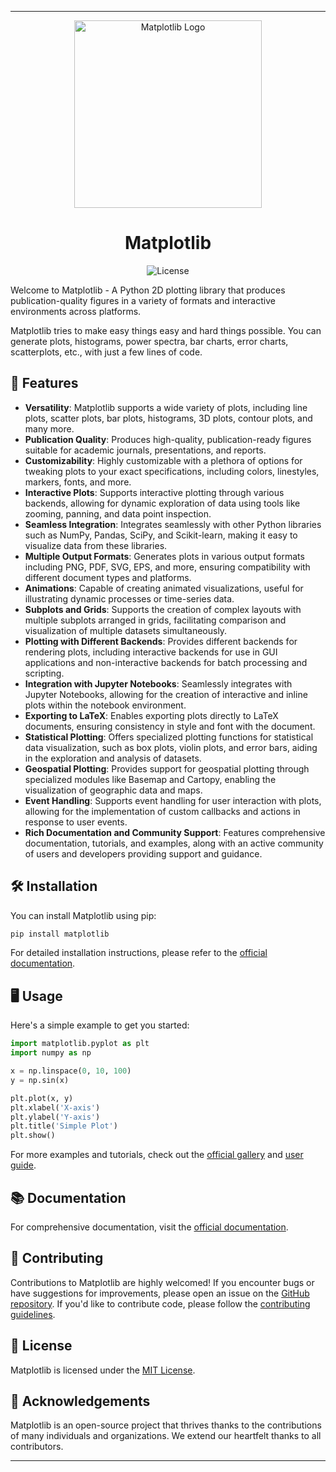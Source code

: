 

---

<div align="center">
  <img src="https://encrypted-tbn0.gstatic.com/images?q=tbn:ANd9GcSirZGme76yllcmfnRIvF_iPyLe0etAtZVPkxNb2GVhAQ&s" alt="Matplotlib Logo" width="300"/>
</div>

<h1 align="center">Matplotlib</h1>

<p align="center">
  <img src="https://img.shields.io/badge/license-MIT-blue.svg" alt="License"/>
</p>

Welcome to Matplotlib - A Python 2D plotting library that produces publication-quality figures in a variety of formats and interactive environments across platforms.

Matplotlib tries to make easy things easy and hard things possible. You can generate plots, histograms, power spectra, bar charts, error charts, scatterplots, etc., with just a few lines of code.

## 🚀 Features

- **Versatility**: Matplotlib supports a wide variety of plots, including line plots, scatter plots, bar plots, histograms, 3D plots, contour plots, and many more.
- **Publication Quality**: Produces high-quality, publication-ready figures suitable for academic journals, presentations, and reports.
- **Customizability**: Highly customizable with a plethora of options for tweaking plots to your exact specifications, including colors, linestyles, markers, fonts, and more.
- **Interactive Plots**: Supports interactive plotting through various backends, allowing for dynamic exploration of data using tools like zooming, panning, and data point inspection.
- **Seamless Integration**: Integrates seamlessly with other Python libraries such as NumPy, Pandas, SciPy, and Scikit-learn, making it easy to visualize data from these libraries.
- **Multiple Output Formats**: Generates plots in various output formats including PNG, PDF, SVG, EPS, and more, ensuring compatibility with different document types and platforms.
- **Animations**: Capable of creating animated visualizations, useful for illustrating dynamic processes or time-series data.
- **Subplots and Grids**: Supports the creation of complex layouts with multiple subplots arranged in grids, facilitating comparison and visualization of multiple datasets simultaneously.
- **Plotting with Different Backends**: Provides different backends for rendering plots, including interactive backends for use in GUI applications and non-interactive backends for batch processing and scripting.
- **Integration with Jupyter Notebooks**: Seamlessly integrates with Jupyter Notebooks, allowing for the creation of interactive and inline plots within the notebook environment.
- **Exporting to LaTeX**: Enables exporting plots directly to LaTeX documents, ensuring consistency in style and font with the document.
- **Statistical Plotting**: Offers specialized plotting functions for statistical data visualization, such as box plots, violin plots, and error bars, aiding in the exploration and analysis of datasets.
- **Geospatial Plotting**: Provides support for geospatial plotting through specialized modules like Basemap and Cartopy, enabling the visualization of geographic data and maps.
- **Event Handling**: Supports event handling for user interaction with plots, allowing for the implementation of custom callbacks and actions in response to user events.
- **Rich Documentation and Community Support**: Features comprehensive documentation, tutorials, and examples, along with an active community of users and developers providing support and guidance.

## 🛠️ Installation

You can install Matplotlib using pip:

```bash
pip install matplotlib
```

For detailed installation instructions, please refer to the [official documentation](https://matplotlib.org/stable/users/installing.html).

## 🖥️ Usage

Here's a simple example to get you started:

```python
import matplotlib.pyplot as plt
import numpy as np

x = np.linspace(0, 10, 100)
y = np.sin(x)

plt.plot(x, y)
plt.xlabel('X-axis')
plt.ylabel('Y-axis')
plt.title('Simple Plot')
plt.show()
```

For more examples and tutorials, check out the [official gallery](https://matplotlib.org/stable/gallery/index.html) and [user guide](https://matplotlib.org/stable/users/index.html).

## 📚 Documentation

For comprehensive documentation, visit the [official documentation](https://matplotlib.org/stable/contents.html).

## 🤝 Contributing

Contributions to Matplotlib are highly welcomed! If you encounter bugs or have suggestions for improvements, please open an issue on the [GitHub repository](https://github.com/matplotlib/matplotlib/issues). If you'd like to contribute code, please follow the [contributing guidelines](https://github.com/matplotlib/matplotlib/blob/master/CONTRIBUTING.md).

## 📝 License

Matplotlib is licensed under the [MIT License](https://github.com/matplotlib/matplotlib/blob/master/LICENSE).

## 🙏 Acknowledgements

Matplotlib is an open-source project that thrives thanks to the contributions of many individuals and organizations. We extend our heartfelt thanks to all contributors.

---
